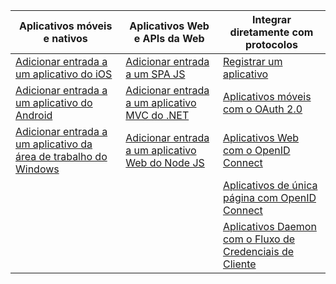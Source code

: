 | Aplicativos móveis e nativos | Aplicativos Web e APIs da Web | Integrar diretamente com protocolos |
| --- | --- | --- |
| [Adicionar entrada a um aplicativo do iOS](../articles/active-directory/develop/GuidedSetups/active-directory-ios.md) | [Adicionar entrada a um SPA JS](../articles/active-directory/develop/GuidedSetups/active-directory-javascriptspa.md) |[Registrar um aplicativo](../articles/active-directory/develop/active-directory-v2-app-registration.md) | 
[Adicionar entrada a um aplicativo do Android](../articles/active-directory/develop/guidedsetups/active-directory-mobileanddesktopapp-android-intro.md) | [Adicionar entrada a um aplicativo MVC do .NET](../articles/active-directory/develop/guidedsetups/active-directory-serversidewebapp-aspnetwebappowin-intro.md) |[Aplicativos móveis com o OAuth 2.0](../articles/active-directory/develop/active-directory-v2-protocols-oauth-code.md) |
| [Adicionar entrada a um aplicativo da área de trabalho do Windows](../articles/active-directory/develop/guidedsetups/active-directory-mobileanddesktopapp-windowsdesktop-intro.md) |[Adicionar entrada a um aplicativo Web do Node JS](../articles/active-directory/develop/active-directory-v2-devquickstarts-node-web.md) |[Aplicativos Web com o OpenID Connect](../articles/active-directory/develop/active-directory-v2-protocols-oidc.md) |
|  |  |[Aplicativos de única página com OpenID Connect](../articles/active-directory/develop/active-directory-v2-protocols-implicit.md) |
|  |  | [Aplicativos Daemon com o Fluxo de Credenciais de Cliente](../articles/active-directory/develop/active-directory-v2-protocols-oauth-client-creds.md) |
